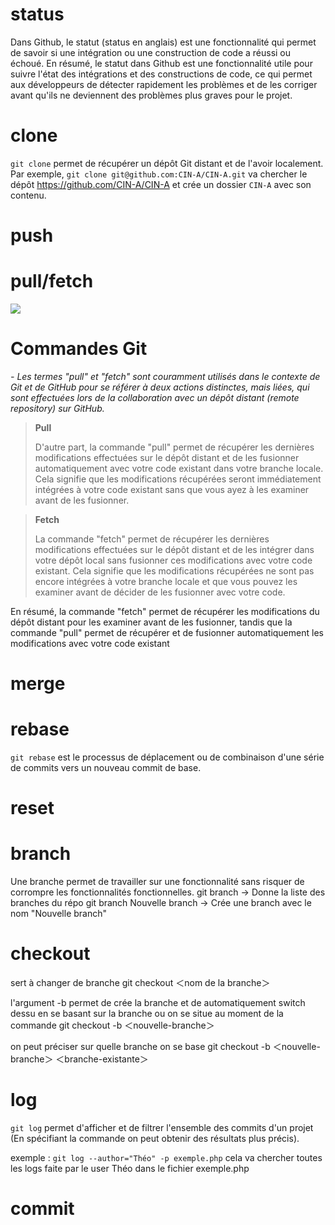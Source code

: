 # status
Dans Github, le statut (status en anglais) est une fonctionnalité qui permet de savoir si une intégration ou une construction de code a réussi ou échoué.
En résumé, le statut dans Github est une fonctionnalité utile pour suivre l'état des intégrations et des constructions de code, ce qui permet aux développeurs de détecter rapidement les problèmes et de les corriger avant qu'ils ne deviennent des problèmes plus graves pour le projet.
# clone
`git clone` permet de récupérer un dépôt Git distant et de l'avoir localement. Par exemple, `git clone git@github.com:CIN-A/CIN-A.git` va chercher le dépôt https://github.com/CIN-A/CIN-A et crée un dossier `CIN-A` avec son contenu.
# push
# pull/fetch
![](https://campusmaps.umn.edu/sites/campusmaps.umn.edu/files/styles/circle_pic/public/2019-09/SpongeBob-square.png?itok=cbHih9qs)


# **Commandes Git**

*- Les termes "pull" et "fetch" sont couramment utilisés dans le contexte de Git et de GitHub pour se référer à deux actions distinctes, mais liées, qui sont effectuées lors de la collaboration avec un dépôt distant (remote repository) sur GitHub.*

>**Pull**
>
>D'autre part, la commande "pull" permet de récupérer les dernières modifications effectuées sur le dépôt distant et de les fusionner automatiquement avec votre code existant dans votre branche locale. Cela signifie que les modifications récupérées seront immédiatement intégrées à votre code existant sans que vous ayez à les examiner avant de les fusionner.
>

>**Fetch**
>
>
>La commande "fetch" permet de récupérer les dernières modifications effectuées sur le dépôt distant et de les intégrer dans votre dépôt local sans fusionner ces modifications avec votre code existant. Cela signifie que les modifications récupérées ne sont pas encore intégrées à votre branche locale et que vous pouvez les examiner avant de décider de les fusionner avec votre code.

En résumé, la commande "fetch" permet de récupérer les modifications du dépôt distant pour les examiner avant de les fusionner, tandis que la commande "pull" permet de récupérer et de fusionner automatiquement les modifications avec votre code existant
# merge
# rebase
`git rebase` est le processus de déplacement ou de combinaison d'une série de commits vers un nouveau commit de base.
# reset
# branch
Une branche permet de travailler sur une fonctionnalité sans risquer de corrompre les fonctionnalités fonctionnelles.
git branch                        -> Donne la liste des branches du répo
git branch Nouvelle branch        -> Crée une branch avec le nom "Nouvelle branch"
# checkout
sert à changer de branche 
git checkout ＜nom de la branche＞

l'argument -b permet de crée la branche et de automatiquement switch dessu en se basant sur la branche ou on se situe au moment de la commande
git checkout -b ＜nouvelle-branche＞

on peut préciser sur quelle branche on se base
git checkout -b ＜nouvelle-branche＞ ＜branche-existante＞

# log
`git log` permet d'afficher et de filtrer l'ensemble des commits d'un projet (En spécifiant la commande on peut obtenir des résultats plus précis).

exemple : `git log --author="Théo" -p exemple.php` cela va chercher toutes les logs faite par le user Théo dans le fichier exemple.php
# commit
